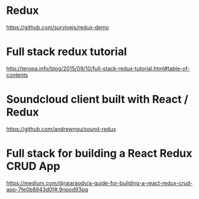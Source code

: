 # Redux

https://github.com/survivejs/redux-demo

# Full stack redux tutorial
http://teropa.info/blog/2015/09/10/full-stack-redux-tutorial.html#table-of-contents

# Soundcloud client built with React / Redux
https://github.com/andrewngu/sound-redux

# Full stack for building a React Redux CRUD App
https://medium.com/@rajaraodv/a-guide-for-building-a-react-redux-crud-app-7fe0b8943d0f#.9npod93pq